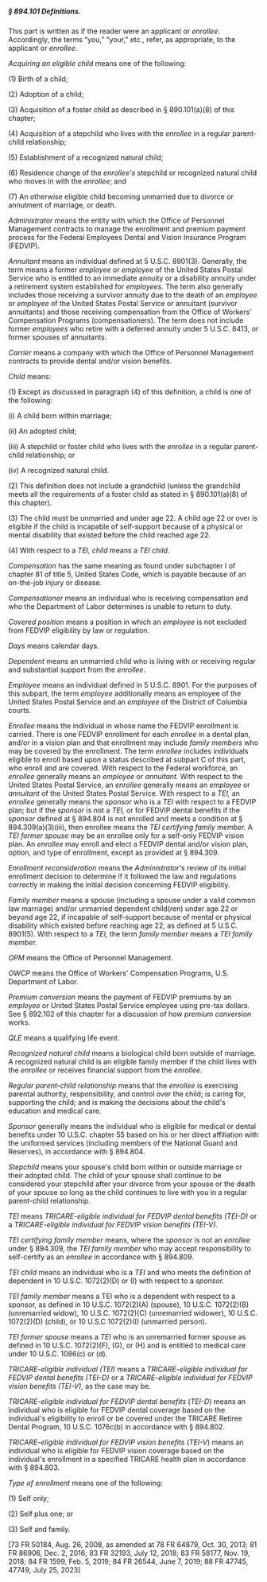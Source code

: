 ##### § 894.101 Definitions. #####

This part is written as if the reader were an applicant or *enrollee*. Accordingly, the terms “you,” “your,” etc., refer, as appropriate, to the applicant or *enrollee*.

*Acquiring an eligible child* means one of the following:

(1) Birth of a child;

(2) Adoption of a child;

(3) Acquisition of a foster child as described in § 890.101(a)(8) of this chapter;

(4) Acquisition of a stepchild who lives with the *enrollee* in a regular parent-child relationship;

(5) Establishment of a recognized natural child;

(6) Residence change of the *enrollee's* stepchild or recognized natural child who moves in with the *enrollee*; and

(7) An otherwise eligible child becoming unmarried due to divorce or annulment of marriage, or death.

*Administrator* means the entity with which the Office of Personnel Management contracts to manage the enrollment and premium payment process for the Federal Employees Dental and Vision Insurance Program (FEDVIP).

*Annuitant* means an individual defined at 5 U.S.C. 8901(3). Generally, the term means a former *employee* or *employee* of the United States Postal Service who is entitled to an immediate annuity or a disability annuity under a retirement system established for *employees.* The term also generally includes those receiving a survivor annuity due to the death of an *employee* or *employee* of the United States Postal Service or annuitant (survivor annuitants) and those receiving compensation from the Office of Workers' Compensation Programs (compensationers). The term does not include former *employees* who retire with a deferred annuity under 5 U.S.C. 8413, or former spouses of annuitants.

*Carrier* means a company with which the Office of Personnel Management contracts to provide dental and/or vision benefits.

*Child* means:

(1) Except as discussed in paragraph (4) of this definition, a child is one of the following:

(i) A child born within marriage;

(ii) An adopted child;

(iii) A stepchild or foster child who lives with the *enrollee* in a regular parent-child relationship; or

(iv) A recognized natural child.

(2) This definition does not include a grandchild (unless the grandchild meets all the requirements of a foster child as stated in § 890.101(a)(8) of this chapter).

(3) The child must be unmarried and under age 22. A child age 22 or over is eligible if the child is incapable of self-support because of a physical or mental disability that existed before the child reached age 22.

(4) With respect to a *TEl, child* means a *TEI child.*

*Compensation* has the same meaning as found under subchapter I of chapter 81 of title 5, United States Code, which is payable because of an on-the-job injury or disease.

*Compensationer* means an individual who is receiving compensation and who the Department of Labor determines is unable to return to duty.

*Covered position* means a position in which an *employee* is not excluded from FEDVIP eligibility by law or regulation.

*Days* means calendar days.

*Dependent* means an unmarried child who is living with or receiving regular and substantial support from the *enrollee*.

*Employee* means an individual defined in 5 U.S.C. 8901. For the purposes of this subpart, the term *employee* additionally means an employee of the United States Postal Service and an *employee* of the District of Columbia courts.

*Enrollee* means the individual in whose name the FEDVIP enrollment is carried. There is one FEDVIP enrollment for each *enrollee* in a dental plan, and/or in a vision plan and that enrollment may include *family members* who may be covered by the enrollment. The term *enrollee* includes individuals eligible to enroll based upon a status described at subpart C of this part, who enroll and are covered. With respect to the Federal workforce, an *enrollee* generally means an *employee* or *annuitant.* With respect to the United States Postal Service, an *enrollee* generally means an *employee* or *annuitant* of the United States Postal Service. With respect to a *TEI,* an *enrollee* generally means the *sponsor* who is a *TEI* with respect to a FEDVIP plan; but if the *sponsor* is not a *TEI,* or for FEDVIP dental benefits if the *sponsor* defined at § 894.804 is not enrolled and meets a condition at § 894.309(a)(3)(iii), then enrollee means the *TEI certifying family member.* A *TEI former spouse* may be an enrollee only for a self-only FEDVIP vision plan. An *enrollee* may enroll and elect a FEDVIP dental and/or vision plan, option, and type of enrollment, except as provided at § 894.309.

*Enrollment reconsideration* means the *Administrator's* review of its initial enrollment decision to determine if it followed the law and regulations correctly in making the initial decision concerning FEDVIP eligibility.

*Family member* means a spouse (including a spouse under a valid common law marriage) and/or unmarried dependent child(ren) under age 22 or beyond age 22, if incapable of self-support because of mental or physical disability which existed before reaching age 22, as defined at 5 U.S.C. 8901(5). With respect to a *TEI,* the term *family member* means a *TEI family member.*

*OPM* means the Office of Personnel Management.

*OWCP* means the Office of Workers' Compensation Programs, U.S. Department of Labor.

*Premium conversion* means the payment of FEDVIP premiums by an *employee* or United States Postal Service employee using pre-tax dollars. See § 892.102 of this chapter for a discussion of how *premium conversion* works.

*QLE* means a qualifying life event.

*Recognized natural child* means a biological child born outside of marriage. A recognized natural child is an eligible family member if the child lives with the *enrollee* or receives financial support from the *enrollee*.

*Regular parent-child relationship* means that the *enrollee* is exercising parental authority, responsibility, and control over the child; is caring for, supporting the child; and is making the decisions about the child's education and medical care.

*Sponsor* generally means the individual who is eligible for medical or dental benefits under 10 U.S.C. chapter 55 based on his or her direct affiliation with the uniformed services (including members of the National Guard and Reserves), in accordance with § 894.804.

*Stepchild* means your spouse's child born within or outside marriage or their adopted child. The child of your spouse shall continue to be considered your stepchild after your divorce from your spouse or the death of your spouse so long as the child continues to live with you in a regular parent-child relationship.

*TEI* means *TRICARE-eligible individual for FEDVIP dental benefits (TEI-D)* or a *TRICARE-eligible individual for FEDVIP vision benefits (TEI-V).*

*TEI certifying family member* means, where the *sponsor* is not an *enrollee* under § 894.309, the *TEI family member* who may accept responsibility to self-certify as an *enrollee* in accordance with § 894.809.

*TEI child* means an individual who is a *TEI* and who meets the definition of dependent in 10 U.S.C. 1072(2)(D) or (I) with respect to a *sponsor.*

*TEI family member* means a TEI who is a dependent with respect to a sponsor, as defined in 10 U.S.C. 1072(2)(A) (spouse), 10 U.S.C. 1072(2)(B) (unremarried widow), 10 U.S.C. 1072(2)(C) (unremarried widower), 10 U.S.C. 1072(2)(D) (child), or 10 U.S.C 1072(2)(I) (unmarried person).

*TEI former spouse* means a *TEI* who is an unremarried former spouse as defined in 10 U.S.C. 1072(2)(F), (G), or (H) and is entitled to medical care under 10 U.S.C. 1086(c) or (d).

*TRICARE-eligible individual (TEI)* means a *TRICARE-eligible individual for FEDVIP dental benefits (TEI-D)* or a *TRICARE-eligible individual for FEDVIP vision benefits (TEI-V),* as the case may be.

*TRICARE-eligible individual for FEDVIP dental benefits* (*TEI-D*) means an individual who is eligible for FEDVIP dental coverage based on the individual's eligibility to enroll or be covered under the TRICARE Retiree Dental Program, 10 U.S.C. 1076c(b) in accordance with § 894.802.

*TRICARE-eligible individual for FEDVIP vision benefits* (*TEI-V*) means an individual who is eligible for FEDVIP vision coverage based on the individual's enrollment in a specified TRICARE health plan in accordance with § 894.803.

*Type of enrollment* means one of the following:

(1) Self only;

(2) Self plus one; or

(3) Self and family.

[73 FR 50184, Aug. 26, 2008, as amended at 78 FR 64879, Oct. 30, 2013; 81 FR 86906, Dec. 2, 2016; 83 FR 32193, July 12, 2018; 83 FR 58177, Nov. 19, 2018; 84 FR 1599, Feb. 5, 2019; 84 FR 26544, June 7, 2019; 88 FR 47745, 47749, July 25, 2023]